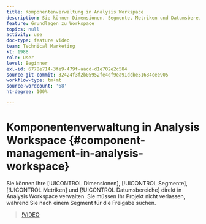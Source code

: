 ```yaml
---
title: Komponentenverwaltung in Analysis Workspace
description: Sie können Dimensionen, Segmente, Metriken und Datumsbereiche direkt in Analysis Workspace verwalten. Sie müssen Ihr Projekt nicht verlassen, während Sie nach einem Segment für die Freigabe suchen.
feature: Grundlagen zu Workspace
topics: null
activity: use
doc-type: feature video
team: Technical Marketing
kt: 1988
role: User
level: Beginner
exl-id: 6778e714-3fe9-479f-aacd-d1e702e2c584
source-git-commit: 32424f3f2b05952fe4df9ea91dcbe51684cee905
workflow-type: tm+mt
source-wordcount: '68'
ht-degree: 100%

---
```


# Komponentenverwaltung in Analysis Workspace {#component-management-in-analysis-workspace}

Sie können Ihre [!UICONTROL Dimensionen], [!UICONTROL Segmente], [!UICONTROL Metriken] und [!UICONTROL Datumsbereiche] direkt in Analysis Workspace verwalten. Sie müssen Ihr Projekt nicht verlassen, während Sie nach einem Segment für die Freigabe suchen.

>[!VIDEO](https://video.tv.adobe.com/v/24095/?quality=12)
